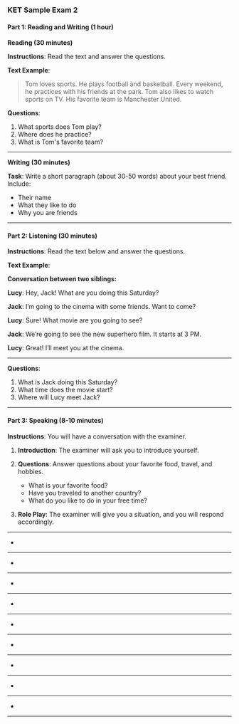 ### KET Sample Exam 2

#### Part 1: Reading and Writing (1 hour)

**Reading (30 minutes)**

**Instructions**: Read the text and answer the questions.

**Text Example**: 
> Tom loves sports. He plays football and basketball. Every weekend, he practices with his friends at the park. Tom also likes to watch sports on TV. His favorite team is Manchester United.

**Questions**:
1. What sports does Tom play?
2. Where does he practice?
3. What is Tom's favorite team?

---

**Writing (30 minutes)**

**Task**: Write a short paragraph (about 30-50 words) about your best friend. Include:
- Their name
- What they like to do
- Why you are friends

---

#### Part 2: Listening (30 minutes)

**Instructions**: Read the text below and answer the questions.

**Text Example**: 

**Conversation between two siblings:**

**Lucy**: Hey, Jack! What are you doing this Saturday?

**Jack**: I’m going to the cinema with some friends. Want to come?

**Lucy**: Sure! What movie are you going to see?

**Jack**: We’re going to see the new superhero film. It starts at 3 PM.

**Lucy**: Great! I’ll meet you at the cinema.

---

**Questions**:
1. What is Jack doing this Saturday?
2. What time does the movie start?
3. Where will Lucy meet Jack?

---

#### Part 3: Speaking (8-10 minutes)

**Instructions**: You will have a conversation with the examiner.

1. **Introduction**: The examiner will ask you to introduce yourself.
2. **Questions**: Answer questions about your favorite food, travel, and hobbies.
   - What is your favorite food?
   - Have you traveled to another country?
   - What do you like to do in your free time?

3. **Role Play**: The examiner will give you a situation, and you will respond accordingly.

---

-

---
-

---
-

---
-

---
-

---
-

---
-

---
-

---
-

---